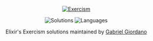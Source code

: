 <p align="center">
  <a href="https://exercism.io/profiles/gabrielgiordan">
    <img alt="Exercism" src="https://avatars2.githubusercontent.com/u/1481354?s=80&v=4">
  </a>
</p>
<p align="center">
  <img alt="Solutions" src="https://img.shields.io/badge/Solutions-3-blueviolet.svg?longCache=true&style=flat-square">
  <img alt="Languages" src="https://img.shields.io/badge/Languages-Elixir-blueviolet.svg?longCache=true&style=flat-square">
</p>
<p align="center">
  Elixir's Exercism solutions maintained by <a alt="Exercism profile" href="https://exercism.io/profiles/gabrielgiordan" >Gabriel Giordano</a>
</p>